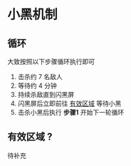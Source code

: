 # 小黑机制

## 循环
大致按照以下步骤循环执行即可
1. 击杀约 7 名敌人
2. 等待约 4 分钟
3. 持续杀敌直到闪黑屏
3. 闪黑屏后立即前往 [有效区域](#有效区域) 等待小黑
4. 击杀小黑后执行 **步骤1** 开始下一轮循环

## 有效区域 ?
待补充
